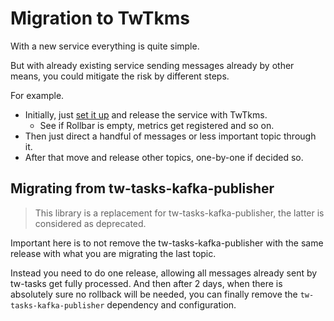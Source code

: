 # Migration to TwTkms

With a new service everything is quite simple.

But with already existing service sending messages already by other means, you could mitigate the risk by different steps.

For example.
* Initially, just [set it up](setup.md) and release the service with TwTkms.
  * See if Rollbar is empty, metrics get registered and so on. 
* Then just direct a handful of messages or less important topic through it.
* After that move and release other topics, one-by-one if decided so.

## Migrating from tw-tasks-kafka-publisher

> This library is a replacement for tw-tasks-kafka-publisher, the latter is considered as deprecated.

Important here is to not remove the tw-tasks-kafka-publisher with the same release with what you are migrating the last topic.

Instead you need to do one release, allowing all messages already sent by tw-tasks get fully processed. And then after 2 days,
when there is absolutely sure no rollback will be needed, you can finally remove the `tw-tasks-kafka-publisher` dependency and configuration.